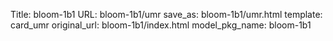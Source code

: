 Title: bloom-1b1
URL: bloom-1b1/umr
save_as: bloom-1b1/umr.html
template: card_umr
original_url: bloom-1b1/index.html
model_pkg_name: bloom-1b1


